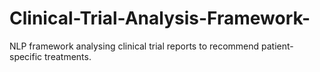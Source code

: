 # Clinical-Trial-Analysis-Framework-
NLP framework analysing clinical trial reports to recommend patient-specific treatments.
